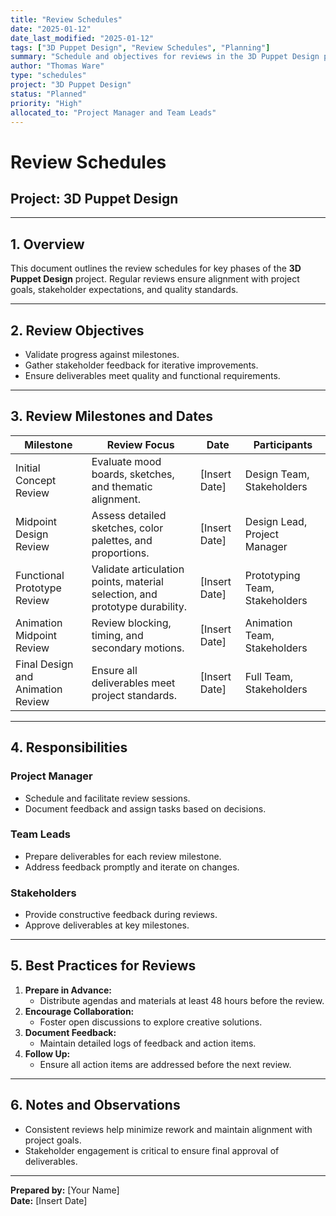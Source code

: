 ```yaml
---
title: "Review Schedules"
date: "2025-01-12"
date_last_modified: "2025-01-12"
tags: ["3D Puppet Design", "Review Schedules", "Planning"]
summary: "Schedule and objectives for reviews in the 3D Puppet Design project, including milestones, responsibilities, and best practices."
author: "Thomas Ware"
type: "schedules"
project: "3D Puppet Design"
status: "Planned"
priority: "High"
allocated_to: "Project Manager and Team Leads"
---
```

# **Review Schedules**

## **Project:** 3D Puppet Design

---

## **1. Overview**
This document outlines the review schedules for key phases of the **3D Puppet Design** project. Regular reviews ensure alignment with project goals, stakeholder expectations, and quality standards.

---

## **2. Review Objectives**
- Validate progress against milestones.
- Gather stakeholder feedback for iterative improvements.
- Ensure deliverables meet quality and functional requirements.

---

## **3. Review Milestones and Dates**

| **Milestone**                     | **Review Focus**                                     | **Date**          | **Participants**               |
|-----------------------------------|-----------------------------------------------------|-------------------|---------------------------------|
| Initial Concept Review            | Evaluate mood boards, sketches, and thematic alignment. | [Insert Date]     | Design Team, Stakeholders      |
| Midpoint Design Review            | Assess detailed sketches, color palettes, and proportions. | [Insert Date]     | Design Lead, Project Manager   |
| Functional Prototype Review       | Validate articulation points, material selection, and prototype durability. | [Insert Date]     | Prototyping Team, Stakeholders |
| Animation Midpoint Review         | Review blocking, timing, and secondary motions.      | [Insert Date]     | Animation Team, Stakeholders   |
| Final Design and Animation Review | Ensure all deliverables meet project standards.      | [Insert Date]     | Full Team, Stakeholders        |

---

## **4. Responsibilities**

### **Project Manager**
- Schedule and facilitate review sessions.
- Document feedback and assign tasks based on decisions.

### **Team Leads**
- Prepare deliverables for each review milestone.
- Address feedback promptly and iterate on changes.

### **Stakeholders**
- Provide constructive feedback during reviews.
- Approve deliverables at key milestones.

---

## **5. Best Practices for Reviews**
1. **Prepare in Advance:**
   - Distribute agendas and materials at least 48 hours before the review.
2. **Encourage Collaboration:**
   - Foster open discussions to explore creative solutions.
3. **Document Feedback:**
   - Maintain detailed logs of feedback and action items.
4. **Follow Up:**
   - Ensure all action items are addressed before the next review.

---

## **6. Notes and Observations**
- Consistent reviews help minimize rework and maintain alignment with project goals.
- Stakeholder engagement is critical to ensure final approval of deliverables.

---

**Prepared by:** [Your Name]  
**Date:** [Insert Date]